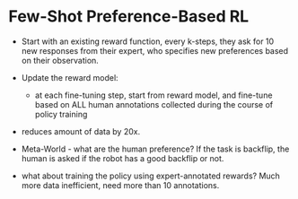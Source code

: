 # Few-Shot Preference-Based RL
- Start with an existing reward function, every k-steps, they ask for 10 new responses from their expert, who specifies new preferences based on their observation.

- Update the reward model:
    - at each fine-tuning step, start from reward model, and fine-tune based on ALL human annotations collected during the course of policy training


- reduces amount of data by 20x.
- Meta-World - what are the human preference? If the task is backflip, the human is asked if the robot has a good backflip or not.
- what about training the policy using expert-annotated rewards? Much more data inefficient, need more than 10 annotations.